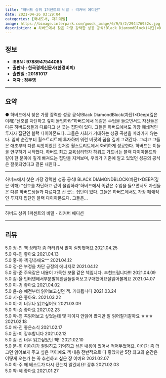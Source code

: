 ```yaml
---
title: "하버드 상위 1퍼센트의 비밀 - 리커버 에디션"
date: 2021-04-26 03:29:04
categories: [국내도서, 자기계발]
image: https://bimage.interpark.com/goods_image/6/9/5/2/294476952s.jpg
description: ● 하버드에서 찾은 가장 강력한 성공 공식!Black DiamondBlock(차단)×Deep(깊은 이해)“신호를 차단하고 깊이 몰입하라”하버드에서 똑같은 수업을 들으면서도 자신들은 다른 하버드생들과 다르다고 선 긋는 집단이 있다. 그들은 하버드에서도 가장 폐쇄적인 투자자 집단인 블랙
---
```


## **정보**

- **ISBN : 9788947544085**
- **출판사 : 한국경제신문사(한경비피)**
- **출판일 : 20181017**
- **저자 : 정주영**

------



## **요약**

●  하버드에서 찾은 가장 강력한 성공 공식!Black DiamondBlock(차단)×Deep(깊은 이해)“신호를 차단하고 깊이 몰입하라”하버드에서 똑같은 수업을 들으면서도 자신들은 다른 하버드생들과 다르다고 선 긋는 집단이 있다. 그들은 하버드에서도 가장 폐쇄적인 투자자 집단인 블랙 다이아몬드다. 그들은 사회가 기대하는 성공 곡선을 따라가지 않는다. 입학 순간부터 월스트리트에 투자하며 워런 버핏의 꿈을 깊게 그려간다. 그리고 그들은 애초부터 다른 씨앗이었던 것처럼 월스트리트에서 화려하게 성공한다. 하버드는 이들을 연구하기 시작했다. 하버드 최고 교육심리학자 하워드 가드너는 블랙 다이아몬드와 같이 한 분야에 깊게 빠져드는 집단을 지켜보며, 우리가 기존에 알고 있었던 성공의 공식은 잘못되었다고 결론 내린다...

------

하버드에서 찾은 가장 강력한 성공 공식!
BLACK DIAMONDBLOCK(차단)×DEEP(깊은 이해)
“신호를 차단하고 깊이 몰입하라”하버드에서 똑같은 수업을 들으면서도 자신들은 다른 하버드생들과 다르다고 선 긋는 집단이 있다. 그들은 하버드에서도 가장 폐쇄적인 투자자 집단인 블랙 다이아몬드다. 그들은... 

------


하버드 상위 1퍼센트의 비밀 - 리커버 에디션 

------


## **리뷰** 

5.0 정-인 책 상태가 좀 더러워서 많이 실망햇어요 2021.04.25 <br/>5.0 유-인 좋아요 2021.04.13 <br/>5.0 홍-아 책 강추에요^^ 2021.04.12 <br/>5.0 정-은 부정을 차단 긍정의 에너지로 2021.04.12 <br/>5.0 장-준 주옥같은 내용이 가득한 보물 같은 책입니다.
추천드립니다!!! 2021.04.09 <br/>5.0 김-율 인터넷에서부분발췌한글들읽어보고구매했어요잘읽어볼께요 2021.04.07 <br/>5.0 이-경 좋아요 2021.04.02 <br/>5.0 윤-송 예전부터 읽어보고싶던 책. 기대됩니다 2021.03.24 <br/>5.0 서-은 좋아요. 2021.03.22 <br/>5.0 이-지 너무나 읽고싶어요 2021.03.09 <br/>5.0 최-승 좋아요 2021.02.23 <br/>5.0 박-영 꼭읽어보고 싶었는데 몇 페이지 안읽어 봤지만 잘 읽어질거같아요 ㅎㅎㅎ  2021.02.18 <br/>5.0 배-진 좋은소식  2021.02.17 <br/>5.0 권-미 강추합니다  2021.02.12 <br/>5.0 김-진 너무 읽고싶었던 책!!  2021.02.10 <br/>5.0 문-희 이야기가 잘읽히고 기억하고 싶은 내용이 있어서 적어두었어요. 아이가 좀 더 크면 읽어보게 주고 싶은 책이예요
책 내용 전반적으로 다 좋았지만  5장 최고의 순간은 어떻게 오는가 는 꼭 추천하고 싶은 장 이예요 2021.02.07 <br/>5.0 최-주 왜 베스트가 다시 됬는지 알겠네요! 강추 2021.02.03 <br/>5.0 박-혜 좋아요 2021.01.27 <br/>